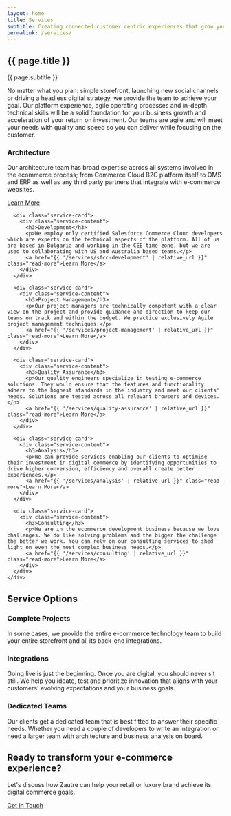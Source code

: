 ```yaml
---
layout: home
title: Services
subtitle: Creating connected customer centric experiences that grow your digital business
permalink: /services/
---
```


<section class="services-header">
  <div class="container">
    <h1>{{ page.title }}</h1>
    <p class="subtitle">{{ page.subtitle }}</p>
  </div>
</section>

<div class="services-overview">
  <div class="container">
    <p class="lead">No matter what you plan: simple storefront, launching new social channels or driving a headless digital strategy, we provide the team to achieve your goal. Our platform experience, agile operating processes and in-depth technical skills will be a solid foundation for your business growth and acceleration of your return on investment. Our teams are agile and will meet your needs with quality and speed so you can deliver while focusing on the customer.</p>
  </div>
</div>

<section class="services-cards-section">
  <div class="container">
    <div class="services-grid">
      <div class="service-card">
        <div class="service-content">
          <h3>Architecture</h3>
          <p>Our architecture team has broad expertise across all systems involved in the ecommerce process; from Commerce Cloud B2C platform itself to OMS and ERP as well as any third party partners that integrate with e-commerce websites.</p>
          <a href="{{ '/services/architecture' | relative_url }}" class="read-more">Learn More</a>
        </div>
      </div>
      
      <div class="service-card">
        <div class="service-content">
          <h3>Development</h3>
          <p>We employ only certified Salesforce Commerce Cloud developers which are experts on the technical aspects of the platform. All of us are based in Bulgaria and working in the CEE time-zone, but we are used to collaborating with US and Australia based teams.</p>
          <a href="{{ '/services/sfcc-development' | relative_url }}" class="read-more">Learn More</a>
        </div>
      </div>
      
      <div class="service-card">
        <div class="service-content">
          <h3>Project Management</h3>
          <p>Our project managers are technically competent with a clear view on the project and provide guidance and direction to keep our teams on track and within the budget. We practice exclusively Agile project management techniques.</p>
          <a href="{{ '/services/project-management' | relative_url }}" class="read-more">Learn More</a>
        </div>
      </div>
      
      <div class="service-card">
        <div class="service-content">
          <h3>Quality Assurance</h3>
          <p>Our quality engineers specialize in testing e-commerce solutions. They would ensure that the features and functionality adhere to the highest standards in the industry and meet our clients' needs. Solutions are tested across all relevant browsers and devices.</p>
          <a href="{{ '/services/quality-assurance' | relative_url }}" class="read-more">Learn More</a>
        </div>
      </div>
      
      <div class="service-card">
        <div class="service-content">
          <h3>Analysis</h3>
          <p>We can provide services enabling our clients to optimise their investment in digital commerce by identifying opportunities to drive higher conversion, efficiency and overall create better experiences.</p>
          <a href="{{ '/services/analysis' | relative_url }}" class="read-more">Learn More</a>
        </div>
      </div>
      
      <div class="service-card">
        <div class="service-content">
          <h3>Consulting</h3>
          <p>We are in the ecommerce development business because we love challenges. We do like solving problems and the bigger the challenge the better we work. You can rely on our consulting services to shed light on even the most complex business needs.</p>
          <a href="{{ '/services/consulting' | relative_url }}" class="read-more">Learn More</a>
        </div>
      </div>
    </div>
  </div>
</section>

<section class="service-options-section">
  <div class="container">
    <div class="service-options">
      <h2>Service Options</h2>
      <div class="service-options-grid">
        <div class="option-card">
          <h3>Complete Projects</h3>
          <p>In some cases, we provide the entire e-commerce technology team to build your entire storefront and all its back-end integrations.</p>
        </div>
        <div class="option-card">
          <h3>Integrations</h3>
          <p>Going live is just the beginning. Once you are digital, you should never sit still. We help you ideate, test and prioritize innovation that aligns with your customers' evolving expectations and your business goals.</p>
        </div>
        <div class="option-card">
          <h3>Dedicated Teams</h3>
          <p>Our clients get a dedicated team that is best fitted to answer their specific needs. Whether you need a couple of developers to write an integration or need a larger team with architecture and business analysis on board.</p>
        </div>
      </div>
    </div>
  </div>
</section>

<section class="cta-section">
  <h2>Ready to transform your e-commerce experience?</h2>
  <p>Let's discuss how Zautre can help your retail or luxury brand achieve its digital commerce goals.</p>
  <a href="/contact" class="btn btn-large">Get in Touch</a>
</section>